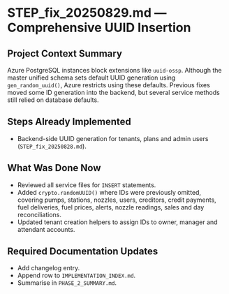 # STEP_fix_20250829.md — Comprehensive UUID Insertion

## Project Context Summary
Azure PostgreSQL instances block extensions like `uuid-ossp`. Although the master unified schema sets default UUID generation using `gen_random_uuid()`, Azure restricts using these defaults. Previous fixes moved some ID generation into the backend, but several service methods still relied on database defaults.

## Steps Already Implemented
- Backend-side UUID generation for tenants, plans and admin users (`STEP_fix_20250828.md`).

## What Was Done Now
- Reviewed all service files for `INSERT` statements.
- Added `crypto.randomUUID()` where IDs were previously omitted, covering pumps, stations, nozzles, users, creditors, credit payments, fuel deliveries, fuel prices, alerts, nozzle readings, sales and day reconciliations.
- Updated tenant creation helpers to assign IDs to owner, manager and attendant accounts.

## Required Documentation Updates
- Add changelog entry.
- Append row to `IMPLEMENTATION_INDEX.md`.
- Summarise in `PHASE_2_SUMMARY.md`.
